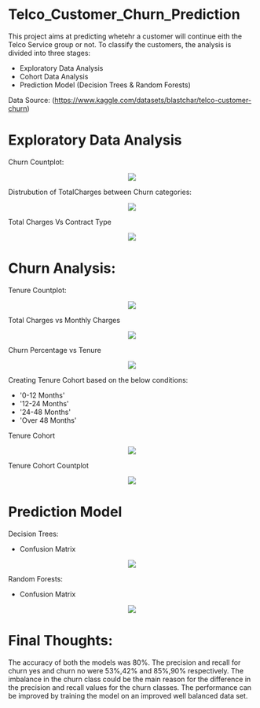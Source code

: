 # Telco_Customer_Churn_Prediction

This project aims at predicting whetehr a customer will continue eith the Telco Service group or not. To classify the customers, the analysis is divided into three stages:
  * Exploratory Data Analysis
  * Cohort Data Analysis
  * Prediction Model (Decision Trees & Random Forests)

Data Source: (https://www.kaggle.com/datasets/blastchar/telco-customer-churn)

# Exploratory Data Analysis

Churn Countplot:
<p align="center">
  <img src="figures/churn_countplot.jpg" >
</p>


Distrubution of TotalCharges between Churn categories:
<p align="center">
  <img src="figures/churn_distrubution.jpg"  >
</p>


Total Charges Vs Contract Type
<p align="center">
  <img src="figures/TotalCharges_VS_Contract_perCategory.jpg" >
</p>


# Churn Analysis:
Tenure Countplot:
<p align="center">
  <img src="figures/tenure_histplot.jpg" >
</p>




Total Charges vs Monthly Charges
<p align="center">
  <img src="figures/TotalCharges_VS_MonthlyCharges.jpg" >
</p>


Churn Percentage vs Tenure
<p align="center">
  <img src="figures/ChurnPercentage_VS_tenure.jpg" >
</p>


Creating Tenure Cohort based on the below conditions:
   * '0-12 Months'
   * '12-24 Months'
   * '24-48 Months'
   * 'Over 48 Months' 

Tenure Cohort
<p align="center">
  <img src="figures/Tenure Cohort.jpg" >
</p>


Tenure Cohort Countplot
<p align="center">
  <img src="figures/Tenure Cohort Countplot.jpg" >
</p>


# Prediction Model

Decision Trees: 
* Confusion Matrix
<p align="center">
  <img src="figures/decisionTree_matrix.jpg" >
</p>


Random Forests:
* Confusion Matrix
<p align="center">
  <img src="figures/rfcmatrix.jpg" >
</p>



# Final Thoughts:
The accuracy of both the models was 80%.
The precision and recall for churn yes and churn no were 53%,42% and 85%,90% respectively.
The imbalance in the churn class could be the main reason for the difference in the precision and recall values for the churn classes.
The performance can be improved by training the model on an improved well balanced data set. 

